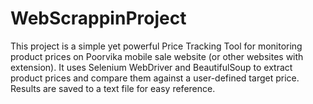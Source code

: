 # WebScrappinProject
This project is a simple yet powerful Price Tracking Tool for monitoring product prices on Poorvika mobile sale website (or other websites with extension). It uses Selenium WebDriver and BeautifulSoup to extract product prices and compare them against a user-defined target price. Results are saved to a text file for easy reference.
